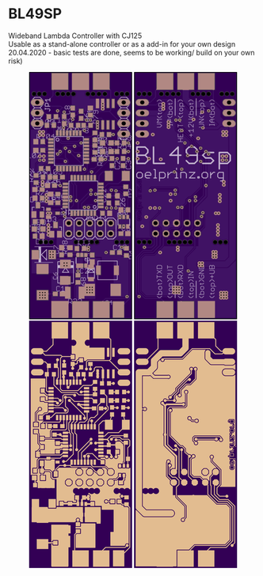 # BL49SP
Wideband Lambda Controller with CJ125<br/>
Usable as a stand-alone controller or as a add-in for your own design<br/>
20.04.2020 - basic tests are done, seems to be working/ build on your own risk)<br/>

<p align="center">
  <img src="hardware/V0.0.1/top.png" title="Top Side">
  <img src="hardware/V0.0.1/bottom.png" alt="accessibility text"><br/>
    <img src="hardware/V0.0.1/top_layer.png" title="Top Side">
  <img src="hardware/V0.0.1/bottom_layer.png" alt="accessibility text">
</p>
